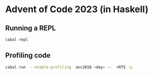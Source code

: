 # Advent of Code 2023 (in Haskell)

## Running a REPL

```bash
cabal repl
 ```


## Profiling code

```bash
cabal run  --enable-profiling  aoc2018 <day> --  +RTS -p
 ```

